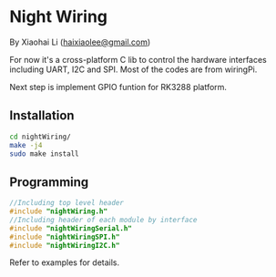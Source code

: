 # Night Wiring

By Xiaohai Li (haixiaolee@gmail.com)

For now it's a cross-platform C lib to control the hardware interfaces including UART, I2C and SPI.
Most of the codes are from wiringPi.

Next step is implement GPIO funtion for RK3288 platform.

## Installation

```sh
cd nightWiring/
make -j4
sudo make install
```

## Programming

```C
//Including top level header
#include "nightWiring.h"
//Including header of each module by interface
#include "nightWiringSerial.h"
#include "nightWiringSPI.h"
#include "nightWiringI2C.h"
```

Refer to examples for details.